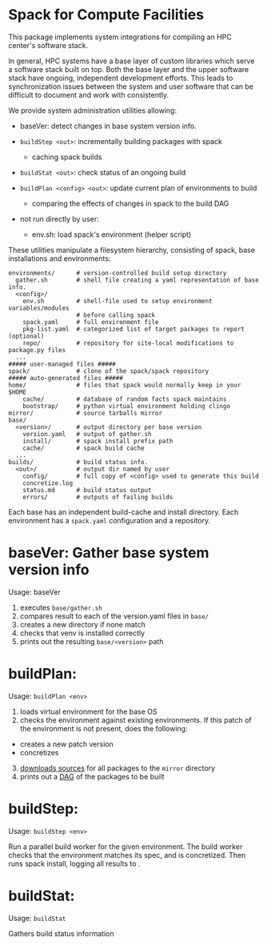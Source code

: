 # Spack for Compute Facilities

This package implements system integrations for
compiling an HPC center's software stack.

In general, HPC systems have a base layer of custom
libraries which serve a software stack built on top.
Both the base layer and the upper software stack
have ongoing, independent development efforts.
This leads to synchronization issues between the system
and user software that can be difficult to document
and work with consistently.

We provide system administration utilities allowing:

  * baseVer: detect changes in base system version info.

  * `buildStep <out>`: incrementally building packages with spack 
    - caching spack builds

  * `buildStat <out>`: check status of an ongoing build

  * `buildPlan <config> <out>`: update current plan of environments to build 
    - comparing the effects of changes in spack to the build DAG

  * not run directly by user: 
    * env.sh: load spack's environment (helper script)

These utilities manipulate a filesystem hierarchy, consisting of
spack, base installations and environments:

    environments/      # version-controlled build setup directory
      gather.sh        # shell file creating a yaml representation of base info.
      <config>/
        env.sh         # shell-file used to setup environment variables/modules
                       # before calling spack
        spack.yaml     # full environment file
        pkg-list.yaml  # categorized list of target packages to report (optional)
        repo/          # repository for site-local modifications to package.py files
      ...
    ##### user-managed files #####
    spack/             # clone of the spack/spack repository
    ##### auto-generated files #####
    home/              # files that spack would normally keep in your $HOME
        cache/         # database of random facts spack maintains
        bootstrap/     # python virtual environment holding clingo
    mirror/            # source tarballs mirror
    base/
      <version>/       # output directory per base version
        version.yaml   # output of gather.sh
        install/       # spack install prefix path
        cache/         # spack build cache
      ...
    builds/            # build status info.
      <out>/           # output dir named by user
        config/        # full copy of <config> used to generate this build
        concretize.log
        status.md      # build status output
        errors/        # outputs of failing builds

Each base has an independent build-cache and install directory.
Each environment has a `spack.yaml` configuration and a repository.

# baseVer: Gather base system version info

Usage: baseVer

1. executes `base/gather.sh`
2. compares result to each of the version.yaml files in `base/`
3. creates a new directory if none match
4. checks that venv is installed correctly
5. prints out the resulting `base/<version>` path


# buildPlan:

Usage: `buildPlan <env>`

1. loads virtual environment for the base OS
2. checks the environment against existing environments. If this patch of the environment is not present, does the following:
  - creates a new patch version
  - concretizes
3. [downloads sources](https://spack.readthedocs.io/en/latest/mirrors.html#mirror-environment) for all packages to the `mirror` directory
4. prints out a [DAG](https://spack.readthedocs.io/en/latest/packaging_guide.html#graphing-dependencies) of the packages to be built


# buildStep:

Usage: `buildStep <env>`

Run a parallel build worker for the given environment.
The build worker checks that the environment matches its spec,
and is concretized.  Then runs spack install, logging all results
to .


# buildStat:

Usage: `buildStat`

Gathers build status information 


